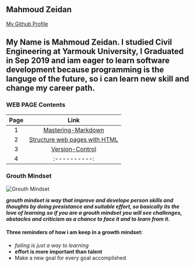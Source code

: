 ## Mahmoud Zeidan
[My Github Profile](https://github.com/mahmoudzeidan10)
## My Name is Mahmoud Zeidan. I studied Civil Engineering at Yarmouk University, I Graduated in Sep 2019 and iam eager to learn software development because programming is the languge of the future, so i  can learn new skill and change my career path.

### WEB PAGE Contents
| Page                         | Link         |
| :----------:                 | :----------: |
|1            | [Mastering-Markdown](https://mahmoudzeidan10.github.io/learning-journal/Mastering-Markdown)
|2            | [Structure web pages with HTML](https://mahmoudzeidan10.github.io/learning-journal/Structure-web-pages-HTML)
| 3           | [Version-Control](https://mahmoudzeidan10.github.io/learning-journal/Version-Control)  
| 4               | :----------: |




### Grouth Mindset
![Grouth Mindset](https://penstripe.co.uk/wp-content/uploads/2019/09/1.png)

 ***grouth mindset is way that improve and develope person skills and thoughts by doing presistance and suitable effort, so basically its the love of learning.so if you are a grouth mindset you will see challenges, obstacles and criticism as a chance to face it and to learn from it.***

#### Three reminders of how i am keep in a growth mindset:
- *failing is just a way to learning*
- **effort is more important than talent**
- Make a new goal for every goal accomplished
